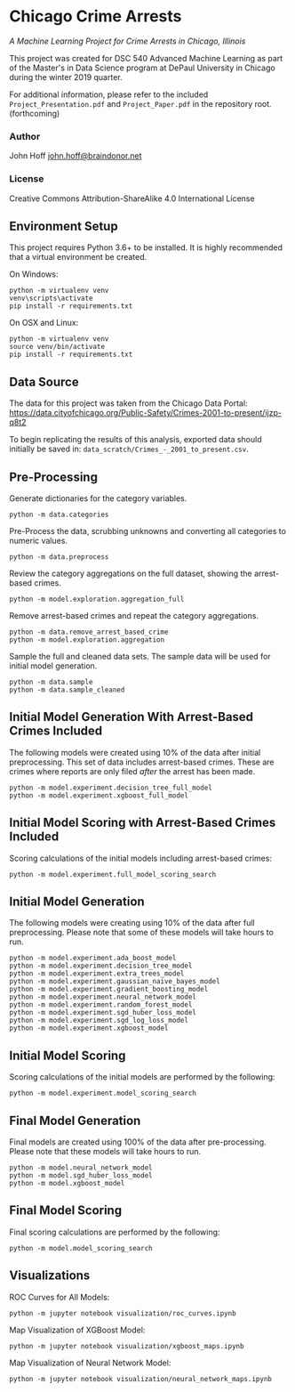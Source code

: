 # Chicago Crime Arrests

_A Machine Learning Project for Crime Arrests in Chicago, Illinois_

This project was created for DSC 540 Advanced Machine Learning as part of the Master's in Data Science program at
DePaul University in Chicago during the winter 2019 quarter.

For additional information, please refer to the included `Project_Presentation.pdf` and `Project_Paper.pdf`
in the repository root. (forthcoming)

### Author

John Hoff <john.hoff@braindonor.net>

### License

Creative Commons Attribution-ShareAlike 4.0 International License

## Environment Setup

This project requires Python 3.6+ to be installed.  It is highly recommended that a virtual environment be created.

On Windows:
```
python -m virtualenv venv
venv\scripts\activate
pip install -r requirements.txt
```

On OSX and Linux:

```
python -m virtualenv venv
source venv/bin/activate
pip install -r requirements.txt
```

## Data Source

The data for this project was taken from the Chicago Data Portal:
https://data.cityofchicago.org/Public-Safety/Crimes-2001-to-present/ijzp-q8t2

To begin replicating the results of this analysis, exported data should initially be saved in:
`data_scratch/Crimes_-_2001_to_present.csv`.

## Pre-Processing

Generate dictionaries for the category variables.

```
python -m data.categories
```

Pre-Process the data, scrubbing unknowns and converting all categories to numeric values.

```
python -m data.preprocess
```

Review the category aggregations on the full dataset, showing the arrest-based crimes.

```
python -m model.exploration.aggregation_full
```

Remove arrest-based crimes and repeat the category aggregations.

```
python -m data.remove_arrest_based_crime
python -m model.exploration.aggregation
```

Sample the full and cleaned data sets.  The sample data will be used for initial model generation.

```
python -m data.sample
python -m data.sample_cleaned
```

## Initial Model Generation With Arrest-Based Crimes Included

The following models were created using 10% of the data after initial preprocessing.  This
set of data includes arrest-based crimes.  These are crimes where reports are only filed _after_
the arrest has been made.

```
python -m model.experiment.decision_tree_full_model
python -m model.experiment.xgboost_full_model
```

## Initial Model Scoring with Arrest-Based Crimes Included

Scoring calculations of the initial models including arrest-based crimes:

```
python -m model.experiment.full_model_scoring_search
```

## Initial Model Generation

The following models were creating using 10% of the data after full preprocessing.  Please note that some
of these models will take hours to run.

```
python -m model.experiment.ada_boost_model
python -m model.experiment.decision_tree_model
python -m model.experiment.extra_trees_model
python -m model.experiment.gaussian_naive_bayes_model
python -m model.experiment.gradient_boosting_model
python -m model.experiment.neural_network_model
python -m model.experiment.random_forest_model
python -m model.experiment.sgd_huber_loss_model
python -m model.experiment.sgd_log_loss_model
python -m model.experiment.xgboost_model
```

## Initial Model Scoring

Scoring calculations of the initial models are performed by the following:

```
python -m model.experiment.model_scoring_search
```

## Final Model Generation

Final models are created using 100% of the data after pre-processing.  Please note that these models will take
hours to run.

```
python -m model.neural_network_model
python -m model.sgd_huber_loss_model
python -m model.xgboost_model
```

## Final Model Scoring

Final scoring calculations are performed by the following:

```
python -m model.model_scoring_search
```

## Visualizations

ROC Curves for All Models:

```
python -m jupyter notebook visualization/roc_curves.ipynb
```

Map Visualization of XGBoost Model:

```
python -m jupyter notebook visualization/xgboost_maps.ipynb
```

Map Visualization of Neural Network Model:

```
python -m jupyter notebook visualization/neural_network_maps.ipynb
```